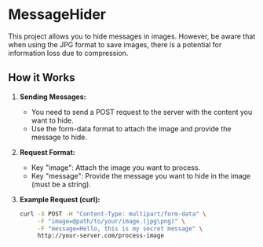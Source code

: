 # MessageHider
This project allows you to hide messages in images. However, be aware that when using the JPG format to save images, 
there is a potential for information loss due to compression.

## How it Works

1. **Sending Messages:**
   - You need to send a POST request to the server with the content you want to hide.
   - Use the form-data format to attach the image and provide the message to hide.

2. **Request Format:**
   - Key "image": Attach the image you want to process.
   - Key "message": Provide the message you want to hide in the image (must be a string).

3. **Example Request (curl):**
   ```bash
   curl -X POST -H "Content-Type: multipart/form-data" \
        -F "image=@path/to/your/image.(jpg\png)" \
        -F "message=Hello, this is my secret message" \
        http://your-server.com/process-image

